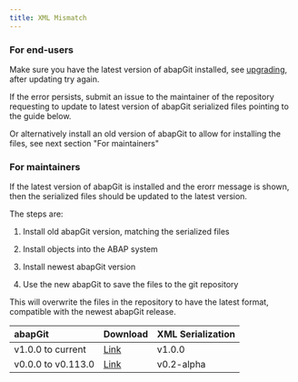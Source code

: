 ```yaml
---
title: XML Mismatch
---
```


### For end-users
Make sure you have the latest version of abapGit installed, see [upgrading](guide-upgrade.html), after updating try again.

If the error persists, submit an issue to the maintainer of the repository requesting to update to latest version of abapGit serialized files pointing to the guide below.

Or alternatively install an old version of abapGit to allow for installing the files, see next section "For maintainers"

### For maintainers
If the latest version of abapGit is installed and the erorr message is shown, then the serialized files should be updated to the latest version.

The steps are:

1. Install old abapGit version, matching the serialized files

2. Install objects into the ABAP system

3. Install newest abapGit version

4. Use the new abapGit to save the files to the git repository

This will overwrite the files in the repository to have the latest format, compatible with the newest abapGit release.

| abapGit       | Download | XML Serialization |
| :------------- |:------------- |:-------------|
| v1.0.0 to current | [Link](https://raw.githubusercontent.com/larshp/abapGit/build/zabapgit.abap) | v1.0.0 |
| v0.0.0 to v0.113.0 | [Link](https://raw.githubusercontent.com/larshp/abapGit/v0.113.0/zabapgit.prog.abap) | v0.2-alpha |
